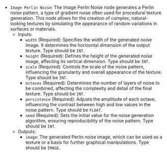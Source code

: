 - `Image Perlin Noise`: The Image Perlin Noise node generates a Perlin noise pattern, a type of gradient noise often used for procedural texture generation. This node allows for the creation of complex, natural-looking textures by simulating the appearance of random variations in surfaces or materials.
    - Inputs:
        - `width` (Required): Specifies the width of the generated noise image. It determines the horizontal dimension of the output texture. Type should be `INT`.
        - `height` (Required): Defines the height of the generated noise image, affecting its vertical dimension. Type should be `INT`.
        - `scale` (Required): Controls the scale of the noise pattern, influencing the granularity and overall appearance of the texture. Type should be `INT`.
        - `octaves` (Required): Determines the number of layers of noise to be combined, affecting the complexity and detail of the final texture. Type should be `INT`.
        - `persistence` (Required): Adjusts the amplitude of each octave, influencing the contrast between high and low values in the noise pattern. Type should be `FLOAT`.
        - `seed` (Required): Sets the initial value for the noise generation algorithm, ensuring reproducibility of the noise pattern. Type should be `INT`.
    - Outputs:
        - `image`: The generated Perlin noise image, which can be used as a texture or a basis for further graphical manipulations. Type should be `IMAGE`.
